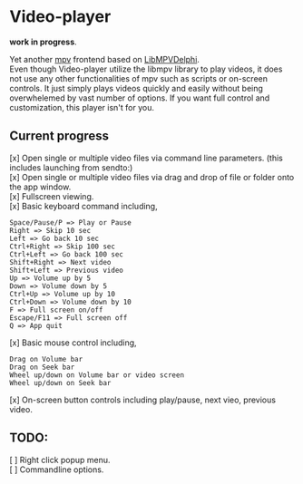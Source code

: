 # Video-player

**work in progress**.

Yet another [mpv](https://mpv.io/) frontend based on [LibMPVDelphi](https://github.com/nbuyer/libmpvdelphi).  
Even though Video-player utilize the libmpv library to play videos, it does not use any other functionalities of mpv such as scripts or on-screen controls. It just simply plays videos quickly and easily without being overwhelemed by vast number of options. If you want full control and customization, this player isn't for you.  

## Current progress

[x] Open single or multiple video files via command line parameters. (this includes launching from sendto:)  
[x] Open single or multiple video files via drag and drop of file or folder onto the app window.  
[x] Fullscreen viewing.  
[x] Basic keyboard command including,  
```
Space/Pause/P => Play or Pause 
Right => Skip 10 sec  
Left => Go back 10 sec  
Ctrl+Right => Skip 100 sec
Ctrl+Left => Go back 100 sec
Shift+Right => Next video  
Shift+Left => Previous video 
Up => Volume up by 5 
Down => Volume down by 5 
Ctrl+Up => Volume up by 10 
Ctrl+Down => Volume down by 10 
F => Full screen on/off 
Escape/F11 => Full screen off 
Q => App quit 
```
[x] Basic mouse control including,  
```
Drag on Volume bar
Drag on Seek bar
Wheel up/down on Volume bar or video screen   
Wheel up/down on Seek bar   
```
[x] On-screen button controls including play/pause, next vieo, previous video.

 ## TODO:
[ ] Right click popup menu.  
[ ] Commandline options.

